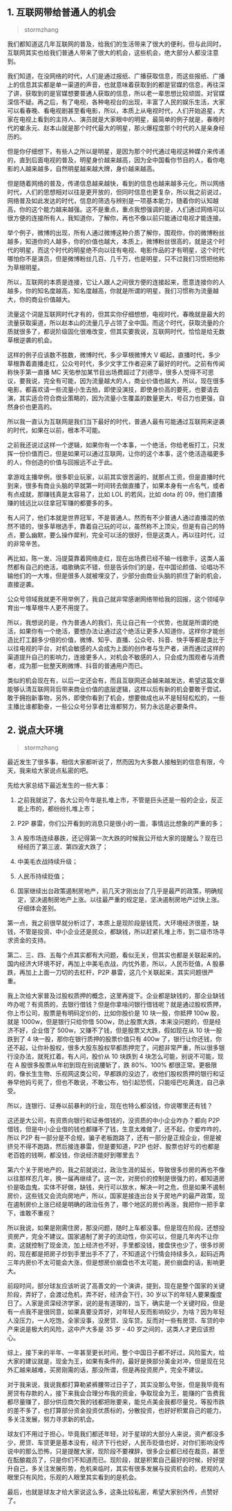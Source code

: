 ## 1. 互联网带给普通人的机会
> stormzhang

我们都知道这几年互联网的普及，给我们的生活带来了很大的便利，但与此同时，互联网其实也给我们普通人带来了很大的机会，这些机会，绝大部分人都没注意到。

我们知道，在没网络的时代，人们是通过报纸、广播获取信息，而这些报纸、广播上的信息其实都是单一渠道的声音，也就意味着获取到的都是官媒的信息，再往深了讲，获取到的是官媒想要普通人获取的信息，所以老一辈思想比较顽固，对官媒深信不疑。再之后，有了电视，各种电视台的出现，丰富了人民的娱乐生活，大家可以看春晚、看电视剧甚至看电影，所以，本质上从电视时代，人们开始追星，大家在电视上看到的主持人、演员就是大家眼中的明星，最简单的例子就是，春晚时代的崔永元、赵本山就是那个时代最大的明星，那火爆程度那个时代的人是亲身经历的。

但是你仔细想下，有些人之所以是明星，是因为那个时代通过电视这种媒介来传递的，直到后面电视的普及，明星身价越来越高，因为全中国看你节目的人，看你电影的人越来越多，自然明星越来越大牌，身价越来越高。

但是随着网络的普及，传递信息越来越快，看到的信息也越来越多元化，所以网络时代，人们的思想相对以往是更开放的，但同时信息也更复杂，所以我之前说过，网络普及如此发达的时代，信息的筛选与辨别是一项基本能力，随着你的认知越高，你的这个能力越来越强。这不是重点，重点我想强调的是，人们通过网络可以很方便的连接所有人，我知道你，了解你，再也不像以前只能通过电视才能连接。

举个例子，微博的出现，所有人通过微博这种介质了解你，围观你，你的微博粉丝越多，知道你的人越多，你的价值也越大，本质上，微博粉丝很高的，就是这个时代的明星，而这个时代的明星绝不向以往有电视、电影作品的才有明星，这个时代哪怕你不是演员，但是微博粉丝几百、几千万，也是明星，只不过我们习惯把他称为草根明星。

所以，互联网的本质是连接，它让人跟人之间很方便的连接起来，愿意连接你的人越多，你的知名度越高，知名度越高，你就是所谓的明星，我们习惯称为流量越大，你的商业价值越大。

流量这个词是互联网时代才有的，但其实你仔细想想，电视时代，春晚就是最大的流量获取渠道，所以赵本山的流量几乎占领了全中国。而这个时代，获取流量的介质就很多了，都说阶级固化很难改变，但其实要我说，互联网时代，恰恰是给无数草根逆袭的机会。

这样的例子应该数不胜数，微博时代，多少草根微博大 V 崛起，直播时代，多少草根靠着直播走红，公众号时代，多少文字工作者迎来了最好的时代。之前有传闻称快手第一直播 MC 天佑参加某节目出场费超过了刘德华，很多人觉得不可思议，要我说，完全有可能，因为流量越大的人，商业价值也越大，所以，现在很多电影，都喜欢请一些流量小生去拍，即使没演技，即使身价高的要死，也要请去演，其实适合符合商业策略的，因为流量小生覆盖的数量更大，号召力也更强，自然身价也更高的。

所以我一直认为互联网是我们当下最好的时代，普通人最有可能通过互联网来逆袭的时代，如果在以前，根本不可能。

之前我还说过这样一个逻辑，如果你有一个本事，一个绝活，你给老板打工，只发挥一份价值而已，但是如果可以通过互联网，让你的这个本事，这个绝活造福更多的人，你创造的价值与回报远不止于此。

拿游戏主播举例，很多职业玩家，以前其实很苦逼的，就那点工资，但是直播时代到来，很多有商业头脑的早就第一时间转去做直播了，如果本身有一点名气，或者有点成就，那赚钱真是太容易了，比如 LOL 的若风，比如 dota 的 09，他们直播赚的钱远比以往拿冠军赚的都要多的多。

有人问了，他们本就是世界冠军，不是普通人。然而有不少普通人通过直播混的依然不错的，很多草根选手，靠着自己玩的可以，虽然称不上顶尖，但是有自己的特点，要么幽默，要么操作犀利，完全可以活的很好，但是这类人，再以往时代，过的非常辛苦。

再比如，陈一发、冯提莫靠着网络走红，现在出场费已经不输一线歌手，这类人虽然都有自己的绝活，唱歌确实不错，但是告诉你们的是，在中国论颜值、论唱功不输他们的一大堆，但是很多人就被埋没了，少部分由商业头脑的抓住了新的机会，直接逆袭。

公众号领域我就更不用举例了，我自己就非常感谢网络带给我的回报，这个领域孕育出一堆草根牛人更不用提了。

所以，我想说的是，作为普通人的我们，先让自己有一个优势，也就是所谓的绝活，如果你有一个绝活，要想办法让通过这个绝活让更多人知道你，这样你才能创造比打工翻多少倍的价值，微博、知乎、直播、公众号、抖音、快手等都是类比于以往电视的平台，对机会敏感的人会成为上面的创作者与生产者，进而通过这样的渠道提升自己的影响力，连接更多人，对机会不敏感的人，只会成为围观者与消费者，成为那一批整天刷微博、抖音的普通用户而已。

类似的机会现在有，以后一定还会有，而且互联网还会越来越发达，希望这篇文章能够认清互联网背后带来商业价值的底层逻辑，这样以后有新的机会要敢于尝试，敢于拥抱新事物，另外，即使你看到了机会，想要做成也从不是轻轻松松的，一些主播比谁都勤奋，一些公众号分享者比谁都努力，努力永远是必要条件。

## 2. 说点大环境
> stormzhang

最近发生了很多事，相信大家都听说了，然而因为大多数人接触到的信息有限，今天，我来给大家说点私密的吧。

先给大家总结下最近发生的一些大事：

1. 之前我就说了，各大公司今年是扎堆上市，不管是巨头还是一般的企业，反正能上市的，都纷纷扎堆上市；

2. P2P 暴雷，你们公开看到的消息只是很小的一面，事情远比想象的严重的多；

3. A 股市场连续暴跌，还记得第一次大跌的时候我公开给大家的提醒么？现在已经经历了第三波、第四波大跌了；

4. 中美毛衣战持续升级；

5. 人民币持续贬值；

6. 国家继续出台政策遏制房地产，前几天才刚出台了几乎是最严的政策，明确规定，坚决遏制房地产上涨。以往最严重的规定是，坚决遏制房地产过快上涨。仔细体会差别。

第一点，我之前很早就分析过了，本质上是现阶段是钱荒，大环境经济很差，缺钱，不管是投资、中小企业还是民众，都缺钱，所以赶紧扎堆上市，到二级市场寻求资金的支持。

第二、三、四、五每个点其实都有大问题，看似无关，但其实也都是关联起来的。国内经济大环境不好，再加上中美毛衣战，内忧外患，所以，人民币贬值，A 股暴跌，再加上上面一刀切的去杠杆，P2P 暴雷，这几个关联起来，其实问题很严重。

我上次给大家普及过股权质押的概念，这里再提下。企业都是缺钱的，那企业缺钱咋办呢？有资质的，去银行借钱？但是你拿啥问银行借钱呢？就是通过股权质押，你上市公司，股票是有明码定价的，比如你股价是 10 块一股，你抵押 100w 股，就是 1000w，但是银行只给你借 500w，防止股票大跌，本来没问题的，但是经济不好，企业借了 500w，又赚不了钱，但是股票又大跌，假如现在从 10 块一股跌到了 4 块一股，那你在银行质押的股票价值只有 400w 了，银行让你还钱，你还不起，让你补股权，很多大股东股权早都质押完了，问题非常严重，所以很多银行没办法，就死扛着。有人问，股价从 10 块跌到 4 块怎么可能，别说不可能，现在 A 股很多股票从年初到现在别说腰斩了，跌 80%、100% 都很正常。更极限的，像长生生物、乐视网这类公司，早都跌的没边了，收他们股权质押的银行和证券早他妈亏死了，但也不敢说，不敢公布，怕引起恐慌，只能哑巴吃黄连，自己承受。

所以，连银行、证券以前暴利的行业，现在也特么都没钱，你说哪里还有钱？

这还是大公司，有资质向银行和证券借钱的，没资质的中小企业咋办？都向 P2P 借钱，但是中小企业借的钱也都赚不了钱，生意太难做了，还不起，你爱咋咋的，所以 P2P 有一部分是不合规，骗子老板跑路了，还有一部分是正规企业，但是被挤兑不得不跑路，然后接连暴雷，但是要知道，P2P 也好、股票也好亏的也都是老百姓的钱啊，都没钱，你说经济能好到哪里去？

第六个关于房地产的，我之前就说过，政治生涯的延长，导致很多炒房的再也不像以往那样忍几年，换一届再继续了。这一次，对房价的控制是很强力的，都知道房价是吸血鬼，实体不好做，缺钱，央行可以放水，解决一时之危，但是如果不遏制房价，这些钱又会流向房地产，所以，国家是接连出台关于房地产的最严政策，现在遏制房价上涨已经是明确的政治任务了，哪个地区的房价再涨，我把你一把手拿下，谁敢不重视？

所以我说，如果是刚需住房，那没问题，随时上车都没事。但是现在阶段，还想投资房产，完全不建议。国家遏制了房子的流动性，你买可以，但是几年内不让你卖，这就控制了现金流，加上经济也不好，手里都没钱，接盘侠也少了，很多炒房的，现在都是把房子炒到手里出手不了了，不知道这个行情会持续多久，起码近两三年内房价不太可能会大涨，但是想房价崩盘也不太可能，房价崩盘的话，影响更大。

前段时间，部分球友应该听说了高善文的一个演讲，提到，现在是整个国家的关键阶段，弄好了，会渡过危机，弄不好，经济会下行，30 岁以下的年轻人要果腹度日了。人家是资深经济学家，说的是有道理的，当下，确实是一个关键时段，但是有一点我不是很同意，如果真要没弄好，对年轻人反而影响较少，为啥？因为年轻人没压力，一人吃饱，全家没事，没房贷、没车贷。反而对一些有房贷、车贷的中产来说是极大的风险，这中产大多是 35 岁 - 40 岁之间的，这类人才更应该担心。

综上，接下来的半年、一年甚至更长时间，整个中国日子都不好过，风险蛮大，给大家的建议就是，现金为王，如果有条件的，最好是换部分美金对冲，但是现在兑外汇越来越难，买房刚需的话，那没所谓，但是再投资房产，完全不建议。

对于我来说，我说我都打算勒紧裤腰带过日子了，其实没那么夸张，但是我毕竟有房贷有存款的人，接下来我会合理分布我的资金，争取现金为王，能赚的广告费我都尽量赚了，部分供应商欠我的钱都把账要来，能兑点美金我都尽量兑，等股市跌的差不多了，也打算部分资金投资优质标的，分散投资，也好好积累自己的能力，多关注发展，努力寻求新的机会。

球友们不用过于担心，毕竟我们都还年轻，对于星球的大部分人来说，资产都没多少，房贷、车贷更是基本没有，经济下行也好，人民币贬值也好，对你们影响没传说中的那么恐怖，只是提醒大家，现阶段不要裸辞，很多企业都已经在裁员，甚至在酝酿裁员了，只是你们不知道而已。现阶段，就是积累自己最好的时候，好好提升自己，多关注发展形势，危机来临时，其实有很多发展与投资机会的，悲观的人眼里只有风险，乐观的人眼里其实看到的是机会。

最后，也就是球友才给大家说这么多，这条比较私密，希望大家别外传，点赞好了。




